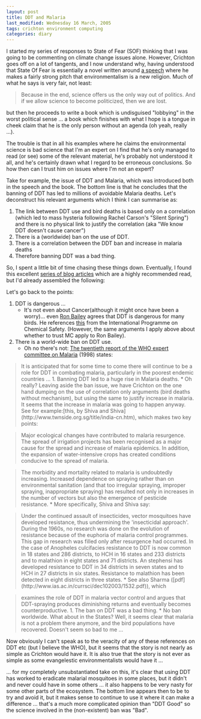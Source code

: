 ```yaml
---
layout: post
title: DDT and Malaria
last_modified: Wednesday 16 March, 2005
tags: crichton environment computing
categories: diary
---
```


I started my series of responses to State of Fear (SOF) thinking that I was going to be commenting on climate change issues alone. However, Crichton goes off on a lot of tangents, and I now understand why, having understood that State Of Fear is essentially a novel written around [a speech](http://www.perc.org/publications/articles/Crichtonspeech.php) where he makes a fairly strong pitch that environmentalism is a new religion. Much of what he says is very fair, not least:<blockquote>Because in the end, science offers us the only way out of politics. And if we allow science to become politicized, then we are lost.
</blockquote>

but then he proceeds to write a book which is undisguised "lobbying" in the
worst political sense ... a book which finishes with what I hope is a tongue in cheek claim that he is the only person without an agenda (oh yeah, really ...).

The trouble is that in all his examples where he claims the environmental science is bad science that I'm an expert on I find that he's only managed to read (or see) some of the relevant material, he's probably not understood it all, and he's certainly drawn what I regard to be erroneous conclusions. So how then can I trust him on issues where I'm not an expert?

Take for example, the issue of DDT and Malaria, which was introduced both in the speech and the book. The bottom line is that he concludes that the banning of DDT has led to millions of avoidable Malaria deaths.  Let's deconstruct his relevant arguments which I think I can summarise as:1. The link between DDT use and bird deaths is based only on a correlation (which led to mass hysteria following Rachel Carson's "Silent Spring") and there is no physical link to justify the correlation (aka "We know DDT doesn't cause cancer")1. There is a (worldwide) ban on the use of DDT.1. There is a correlation between the DDT ban and increase in malaria deaths1. Therefore banning DDT was a bad thing.

So, I spent a little bit of time chasing these things down. Eventually, I found this excellent [series of blog articles](http://cgi.cse.unsw.edu.au/~lambert/cgi-bin/blog/science/DDT) which are a highly recommended read, but I'd already assembled the following:

Let's go back to the points:
1. DDT is dangerous ...
    * It's not even about Cancer(although it might once have been a worry)... even [Ron Bailey](http://www.reason.com/rb/rb010704.shtml) agrees that DDT is dangerous for many birds. He references [this](http://www.inchem.org/documents/ehc/ehc/ehc83.htm#SectionNumber%3A1.8)
from the International Programme on Chemical Safety. (However, the same arguments I apply above about whether to trust MC apply to Ron Bailey).1. There is a world-wide ban on DDT use.
    * Oh no there's not:
[The twentieth report of the WHO expert committee on Malaria](http://mosquito.who.int/docs/ecr20_1.htm) (1998) states:<blockquote>It is anticipated that for some time to come there will continue to be a role for DDT in combating malaria, particularly in the poorest endemic countries ...1. Banning DDT led to a huge rise in Malaria deaths.
    * Oh really? Leaving aside the ban issue, we have Crichton on the one hand dumping on the use of correlation only arguments (bird deaths without mechanism), but using the same to justify increase in malaria.  It seems that the increase in malaria was going to happen anyway. See for example:[this, by Shiva and Shiva](http://www.twnside.org.sg/title/india-cn.htm), which makes two key points:</blockquote>
<blockquote>Major ecological changes have contributed to malaria resurgence. The spread of irrigation projects has been recognised as a major cause for the spread and increase of malaria epidemics. In addition, the expansion of water-intensive crops has created conditions conducive to the spread of malaria.</blockquote>
<blockquote>The morbidity and mortality related to malaria is undoubtedly increasing. Increased dependence on spraying rather than on environmental sanitation (and that too irregular spraying, improper spraying, inappropriate spraying) has resulted not only in increases in the number of vectors but also the emergence of pesticide resistance.
    * More specifically, Shiva and Shiva say:</blockquote>
<blockquote>Under the continued assault of insecticides, vector mosquitoes have developed resistance, thus undermining the 'insecticidal approach'. During the 1960s, no research was done on the evolution of resistance because of the euphoria of malaria control programmes. This gap in research was filled only after resurgence had occurred. In the case of Anopheles culcifacies resistance to DDT is now common in 18 states and 286 districts, to HCH in 16 states and 233 districts and to malathion in eight states and 71 districts. An stephensi has developed resistance to DDT in 34 districts in seven states and to HCH in 27 districts in six states. Resistance to malathion has been detected in eight districts in three states.
    * See also Sharma ([pdf](http://www.ias.ac.in/currsci/dec102003/1532.pdf)), which</blockquote>
<blockquote>examines the role of DDT in malaria vector control and argues that DDT-spraying produces diminishing returns and eventually becomes counterproductive.1. The ban on DDT was a bad thing.
    * No ban worldwide. What about in the States? Well, it seems clear that malaria is not a problem there anymore, and the bird populations have recovered. Doesn't seem so bad to me ...
</blockquote>

Now obviously I can't speak as to the veracity of any of these references on DDT etc (but I believe the WHO), but it seems that the story is not nearly as simple as Crichton would have it. It is also true that the story is not ever as simple as some evangelestic environmentalists would have it ...

... for my completely unsubstantiated take on this, it's clear that using DDT has worked to eradicate malarial mosquitoes in some places, but it didn't and never could have in some others ... it also happens to be very nasty for some other parts of the ecosystem. The bottom line appears then to be to try and avoid it, but it makes sense to continue to use it where it can make a difference ... that's a much more complicated opinion than "DDT Good" so the science involved in the (non-existent) ban was "Bad".
